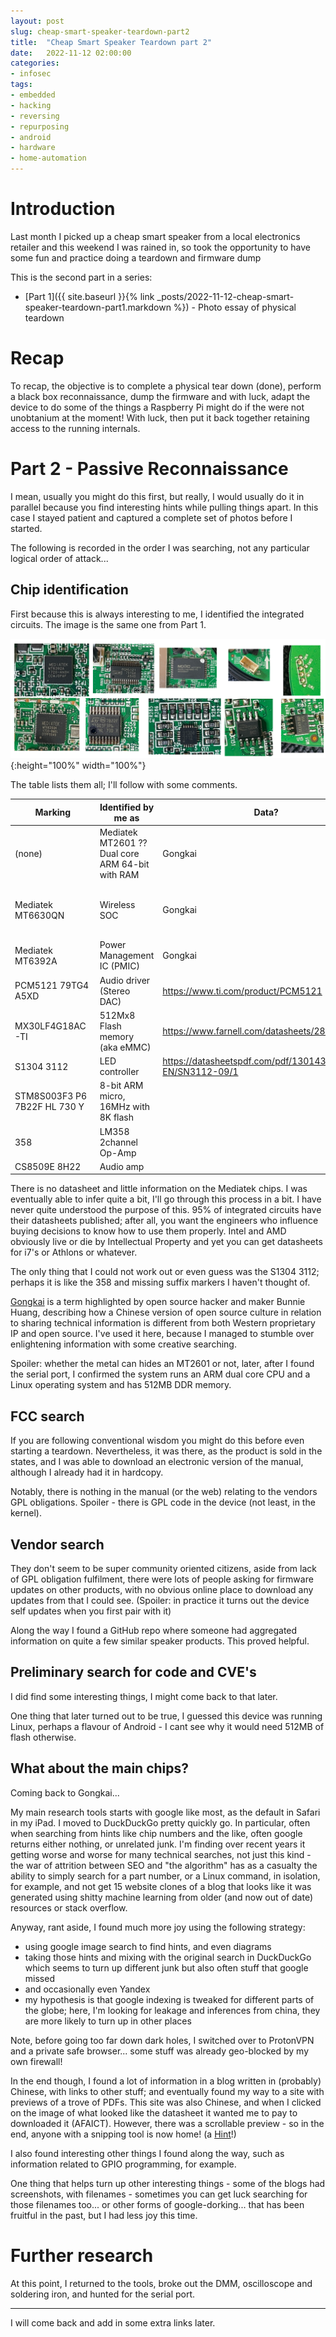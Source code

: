 ```yaml
---
layout: post
slug: cheap-smart-speaker-teardown-part2
title:  "Cheap Smart Speaker Teardown part 2"
date:   2022-11-12 02:00:00
categories:
- infosec
tags:
- embedded
- hacking
- reversing
- repurposing
- android
- hardware
- home-automation
---
```


# Introduction

Last month I picked up a cheap smart speaker from a local electronics retailer and this weekend I was rained in, so took the opportunity to have some fun and practice doing a teardown and firmware dump

This is the second part in a series:
- [Part 1]({{ site.baseurl }}{% link _posts/2022-11-12-cheap-smart-speaker-teardown-part1.markdown %}) - Photo essay of physical teardown

# Recap

To recap, the objective is to complete a physical tear down (done), perform a black box reconnaissance, dump the firmware and with luck, adapt the device to do some of the things a Raspberry Pi might do if the were not unobtanium at the moment! With luck, then put it back together retaining access to the running internals.

# Part 2 - Passive Reconnaissance

I mean, usually you might do this first, but really, I would usually do it in parallel because you find interesting hints while pulling things apart. In this case I stayed patient and captured a complete set of photos before I started.

The following is recorded in the order I was searching, not any particular logical order of attack...

## Chip identification

First because this is always interesting to me, I identified the integrated circuits. The image is the same one from Part 1.

![Antenna](/images/cheap-smart-speaker-teardown-part1/70-ics.png){:height="100%" width="100%"}

The table lists them all; I'll follow with some comments.

<div class="overflow-table"  markdown="1">

| Marking | Identified by me as | Data? | Confidence | Other References | Notes |
| ------- | ------------- | ----------              | ---------- | ----- | -- |
| (none) | Mediatek MT2601 ?? Dual core ARM 64-bit with RAM | Gongkai | 88% | | It is not wireless, so I'm assuming this is the main processor (ARM, maybe MIPS, but the 2601 is ARM), and possibly a memory chip(s)|
| Mediatek MT6630QN | Wireless SOC | Gongkai | 100% | <https://corp.mediatek.com/news-events/press-releases/mediatek-announces-mt6630-worlds-first-five-in-one-combo-wireless-connectivity-soc-for-mobile-devices> | Bluetooth 4.1, Wifi up to 802.11ac. Not the main processor (unlike some systems) |
| Mediatek MT6392A | Power Management IC (PMIC) | Gongkai | 100 % | <https://patchwork.kernel.org/project/linux-mediatek/patch/20190619142013.20913-8-fparent@baylibre.com/>| Has Linux device driver. Can even be purchased from ALI express|
| PCM5121 79TG4 A5XD | Audio driver (Stereo DAC) | <https://www.ti.com/product/PCM5121> | 100% |  | |
| MX30LF4G18AC-TI | 512Mx8 Flash memory (aka eMMC) | <https://www.farnell.com/datasheets/2815343.pdf> | 100% | | You can even buy these: <https://au.element14.com/macronix/mx30lf4g18ac-ti/flash-memory-4gbit-40-to-85deg/dp/3129220>|
| S1304 3112 | LED controller | https://datasheetspdf.com/pdf/1301432/SI-EN/SN3112-09/1| 75% | | |
| STM8S003F3 P6 7B22F HL 730 Y | 8-bit ARM micro, 16MHz with 8K flash | |100% | | Maybe used for controlling the pretty patterns the LEDs make via the 3112?  |
| 358 | LM358 2channel Op-Amp | | 75% | | It makes most sense; maybe it buffers input from the microphones |
| CS8509E 8H22 | Audio amp| | | | Can be found on eBay|

</div>

There is no datasheet and little information on the Mediatek chips. I was eventually able to infer quite a bit, I'll go through this process in a bit. I have never quite understood the purpose of this. 95% of integrated circuits have their datasheets published; after all, you want the engineers who influence buying decisions to know how to use them properly. Intel and AMD obviously live or die by Intellectual Property and yet you can get datasheets for i7's or Athlons or whatever.

The only thing that I could not work out or even guess was the S1304 3112; perhaps it is like the 358 and missing suffix markers I haven't thought of.

[Gongkai](https://www.bunniestudios.com/blog/?page_id=3107) is a term highlighted by open source hacker and maker Bunnie Huang, describing how a Chinese version of open source culture in relation to sharing technical information is different from both Western proprietary IP and open source. I've used it here, because I managed to stumble over enlightening information with some creative searching.

Spoiler: whether the metal can hides an MT2601 or not, later, after I found the serial port, I confirmed the system runs an ARM dual core CPU and a Linux operating system and has 512MB DDR memory.

## FCC search

If you are following conventional wisdom you might do this before even starting a teardown. Nevertheless, it was there, as the product is sold in the states, and I was able to download an electronic version of the manual, although I already had it in hardcopy.

Notably, there is nothing in the manual (or the web) relating to the vendors GPL obligations. Spoiler - there is GPL code in the device (not least, in the kernel).

## Vendor search

They don't seem to be super community oriented citizens, aside from lack of GPL obligation fulfilment, there were lots of people asking for firmware updates on other products, with no obvious online place to download any updates from that I could see. (Spoiler: in practice it turns out the device self updates when you first pair with it)

Along the way I found a GitHub repo where someone had aggregated information on quite a few similar speaker products. This proved helpful.

## Preliminary search for code and CVE's

I did find some interesting things, I might come back to that later.

One thing that later turned out to be true, I guessed this device was running Linux, perhaps a flavour of Android - I cant see why it would need 512MB of flash otherwise.

## What about the main chips?

Coming back to Gongkai...

My main research tools starts with google like most, as the default in Safari in my iPad. I moved to DuckDuckGo pretty quickly go. In particular, often when searching from hints like chip numbers and the like, often google returns either nothing, or unrelated junk. I'm finding over recent years it getting worse and worse for many technical searches, not just this kind - the war of attrition between SEO and "the algorithm" has as a casualty the ability to simply search for a part number, or a Linux command, in isolation, for example, and not get 15 website clones of a blog that looks like it was generated using shitty machine learning from older (and now out of date) resources or stack overflow.

Anyway, rant aside, I found much more joy using the following strategy:
- using google image search to find hints, and even diagrams
- taking those hints and mixing with the original search in DuckDuckGo which seems to turn up different junk but also often stuff that google missed
- and occasionally even Yandex
- my hypothesis is that google indexing is tweaked for different parts of the globe; here, I'm looking for leakage and inferences from china, they are more likely to turn up in other places

Note, before going too far down dark holes, I switched over to ProtonVPN and a private safe browser... some stuff was already geo-blocked by my own firewall!

In the end though, I found a lot of information in a blog written in (probably) Chinese, with links to other stuff; and eventually found my way to a site with previews of a trove of PDFs. This site was also Chinese, and when I clicked on the image of what looked like the datasheet it wanted me to pay to downloaded it (AFAICT). However, there was a scrollable preview - so in the end, anyone with a snipping tool is now home! (a [Hint](https://www.docin.com/)!)

I also found interesting other things I found along the way, such as information related to GPIO programming, for example.

One thing that helps turn up other interesting things - some of the blogs had screenshots, with filenames - sometimes you can get luck searching for those filenames too... or other forms of google-dorking... that has been fruitful in the past, but I had less joy this time.

# Further research

At this point, I returned to the tools, broke out the DMM, oscilloscope and soldering iron, and hunted for the serial port.

---

I will come back and add in some extra links later.
